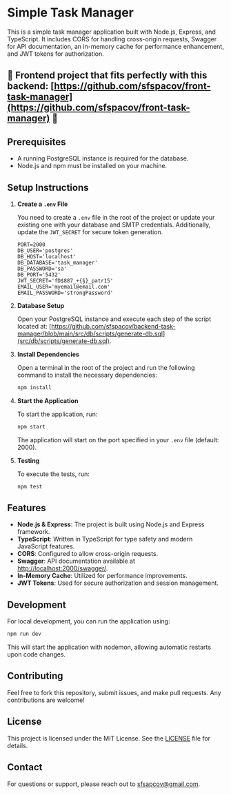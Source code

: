 
# Simple Task Manager

This is a simple task manager application built with Node.js, Express, and TypeScript. It includes CORS for handling cross-origin requests, Swagger for API documentation, an in-memory cache for performance enhancement, and JWT tokens for authorization.

## **🌟 Frontend project that fits perfectly with this backend: [https://github.com/sfspacov/front-task-manager](https://github.com/sfspacov/front-task-manager) 🌟**

## Prerequisites

- A running PostgreSQL instance is required for the database.
- Node.js and npm must be installed on your machine.

## Setup Instructions

1. **Create a `.env` File**

   You need to create a `.env` file in the root of the project or update your existing one with your database and SMTP credentials. Additionally, update the `JWT_SECRET` for secure token generation.

   ```plaintext
   PORT=2000
   DB_USER='postgres'
   DB_HOST='localhost'
   DB_DATABASE='task_manager'
   DB_PASSWORD='sa'
   DB_PORT='5432'
   JWT_SECRET='fD$887_+{§}_patr15'
   EMAIL_USER='myemail@email.com'
   EMAIL_PASSWORD='strongPassword'
   ```

2. **Database Setup**

   Open your PostgreSQL instance and execute each step of the script located at: [https://github.com/sfspacov/backend-task-manager/blob/main/src/db/scripts/generate-db.sql](src/db/scripts/generate-db.sql).

3. **Install Dependencies**

   Open a terminal in the root of the project and run the following command to install the necessary dependencies:

   ```bash
   npm install
   ```

4. **Start the Application**

   To start the application, run:

   ```bash
   npm start
   ```

   The application will start on the port specified in your `.env` file (default: 2000).

5. **Testing**

   To execute the tests, run:

   ```bash
   npm test
   ```

## Features

- **Node.js & Express**: The project is built using Node.js and Express framework.
- **TypeScript**: Written in TypeScript for type safety and modern JavaScript features.
- **CORS**: Configured to allow cross-origin requests.
- **Swagger**: API documentation available at [http://localhost:2000/swagger/](http://localhost:2000/swagger/).
- **In-Memory Cache**: Utilized for performance improvements.
- **JWT Tokens**: Used for secure authorization and session management.

## Development

For local development, you can run the application using:

```bash
npm run dev
```

This will start the application with nodemon, allowing automatic restarts upon code changes.

## Contributing

Feel free to fork this repository, submit issues, and make pull requests. Any contributions are welcome!

## License

This project is licensed under the MIT License. See the [LICENSE](LICENSE) file for details.

## Contact

For questions or support, please reach out to [sfsapcov@gmail.com](mailto:myemail@email.com).
